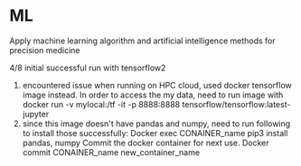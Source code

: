 # ML
Apply machine learning algorithm and artificial intelligence methods for precision medicine

4/8 initial successful run with tensorflow2
1. encountered issue when running on HPC cloud, used docker tensorflow image instead. In order to access the my data, need to run image with 
docker run -v mylocal:/tf -it -p 8888:8888 tensorflow/tensorflow:latest-jupyter     
2. since this image doesn't have pandas and numpy, need to run following to install those successfully: 
	Docker exec CONAINER_name pip3 install pandas, numpy
Commit the docker container for next use. 
	Docker commit CONAINER_name new_container_name

